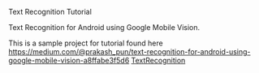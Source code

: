 Text Recognition Tutorial

Text Recognition for Android using Google Mobile Vision.

This is a sample project for tutorial found here
https://medium.com/@prakash_pun/text-recognition-for-android-using-google-mobile-vision-a8ffabe3f5d6
[TextRecognition](https://medium.com/@prakash_pun/text-recognition-for-android-using-google-mobile-vision-a8ffabe3f5d6)
